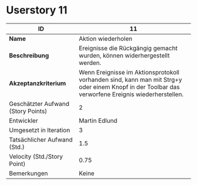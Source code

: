 ﻿# Userstory 11  
 
|**ID**|11|  
|-|-|
|**Name**|Aktion wiederholen|
|**Beschreibung**|Ereignisse die Rückgängig gemacht wurden, können widerhergestellt werden.|
|**Akzeptanzkriterium**|Wenn Ereignisse im Aktionsprotokoll vorhanden sind, kann man mit Strg+y oder einem Knopf in der Toolbar das verworfene Ereignis wiederherstellen.|
|Geschätzter Aufwand (Story Points)|2|
|Entwickler|Martin Edlund|
|Umgesetzt in Iteration|3|
|Tatsächlicher Aufwand (Std.)|1.5|
|Velocity (Std./Story Point)|0.75|
|Bemerkungen|Keine|

